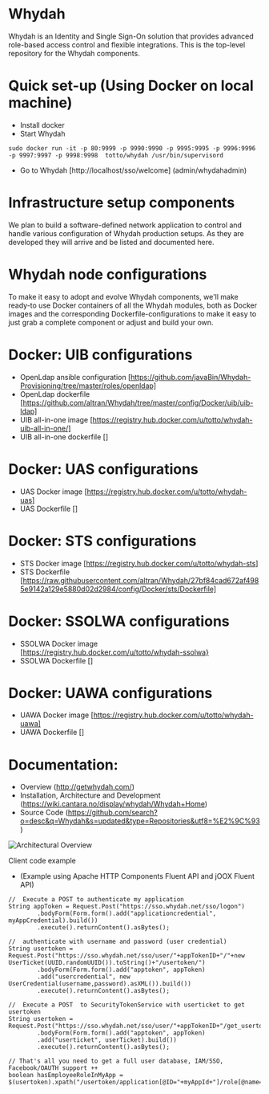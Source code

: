 Whydah
======

Whydah is an Identity and Single Sign-On solution that provides advanced role-based access control and flexible integrations.  This is the top-level repository for the Whydah components.


Quick set-up (Using Docker on local machine)
============================================

* Install docker
* Start Whydah
```
sudo docker run -it -p 80:9999 -p 9990:9990 -p 9995:9995 -p 9996:9996 -p 9997:9997 -p 9998:9998  totto/whydah /usr/bin/supervisord 
```
* Go to Whydah [http://localhost/sso/welcome]  (admin/whydahadmin)


Infrastructure setup components
===============================

We plan to build a software-defined network application to control and handle various configuration of Whydah production setups. As they are developed they will arrive and be listed and documented here.



Whydah node configurations
==========================

To make it easy to adopt and evolve Whydah components, we'll make ready-to use Docker containers of all the Whydah modules, both as Docker images and the corresponding Dockerfile-configurations to make it easy to just grab a complete component or adjust and build your own.

Docker: UIB configurations
==========================

* OpenLdap ansible configuration [https://github.com/javaBin/Whydah-Provisioning/tree/master/roles/openldap]
* OpenLdap dockerfile [https://github.com/altran/Whydah/tree/master/config/Docker/uib/uib-ldap]
* UIB all-in-one image [https://registry.hub.docker.com/u/totto/whydah-uib-all-in-one/]
* UIB all-in-one dockerfile []

Docker: UAS configurations
==========================

* UAS Docker image [https://registry.hub.docker.com/u/totto/whydah-uas]
* UAS Dockerfile []

Docker: STS configurations
==========================

* STS Docker image [https://registry.hub.docker.com/u/totto/whydah-sts]
* STS Dockerfile [https://raw.githubusercontent.com/altran/Whydah/27bf84cad672af4985e9142a129e5880d02d2984/config/Docker/sts/Dockerfile]

Docker: SSOLWA configurations
=============================

* SSOLWA Docker image [https://registry.hub.docker.com/u/totto/whydah-ssolwa}
* SSOLWA Dockerfile []

Docker: UAWA configurations
===========================

* UAWA Docker image [https://registry.hub.docker.com/u/totto/whydah-uawa]
* UAWA Dockerfile []


Documentation:
==============

* Overview (http://getwhydah.com/)
* Installation, Architecture and Development (https://wiki.cantara.no/display/whydah/Whydah+Home)
* Source Code (https://github.com/search?o=desc&q=Whydah&s=updated&type=Repositories&utf8=%E2%9C%93)


![Architectural Overview](https://wiki.cantara.no/download/attachments/37388694/Whydah+infrastructure.png)

Client code example

* (Example using Apache HTTP Components Fluent API and jOOX Fluent API)
```
//  Execute a POST to authenticate my application
String appToken = Request.Post("https://sso.whydah.net/sso/logon")
        .bodyForm(Form.form().add("applicationcredential", myAppCredential).build())
        .execute().returnContent().asBytes();

//  authenticate with username and password (user credential)
String usertoken = Request.Post("https://sso.whydah.net/sso/user/"+appTokenID+"/"+new UserTicket(UUID.randomUUID()).toString()+"/usertoken/")
        .bodyForm(Form.form().add("apptoken", appToken)
        .add("usercredential", new UserCredential(username,password).asXML()).build())
        .execute().returnContent().asBytes();

//  Execute a POST  to SecurityTokenService with userticket to get usertoken
String usertoken = Request.Post("https://sso.whydah.net/sso/user/"+appTokenID+"/get_usertoken_by_userticket/")
        .bodyForm(Form.form().add("apptoken", appToken)
        .add("userticket", userTicket).build())
        .execute().returnContent().asBytes();

// That's all you need to get a full user database, IAM/SSO, Facebook/OAUTH support ++
boolean hasEmployeeRoleInMyApp = $(usertoken).xpath("/usertoken/application[@ID="+myAppId+"]/role[@name=\"Employee\"");
```
